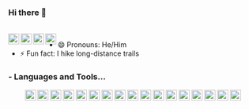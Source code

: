 ### Hi there 👋

<br/>
<a href="https://twitter.com/ATGardner">
  <img align="left" alt="Noam Gal| Twitter" width="22px" src="https://cdn.jsdelivr.net/npm/simple-icons@v3/icons/twitter.svg" />
</a>
<a href="https://www.linkedin.com/in/noamgal/">
  <img align="left" alt="Linkedin" width="22px" src="https://cdn.jsdelivr.net/npm/simple-icons@v3/icons/linkedin.svg" />
</a>
<a href="https://www.instagram.com/atgardner/">
  <img align="left" alt="Instagram" width="22px" src="https://cdn.jsdelivr.net/npm/simple-icons@v3/icons/instagram.svg" />
</a>
<a href="https://www.facebook.com/noam.gal/">
  <img align="left" alt="Facebook" width="22px" src="https://cdn.jsdelivr.net/npm/simple-icons@v3/icons/facebook.svg" />
</a>

- 😄 Pronouns: He/Him
- ⚡ Fun fact: I hike long-distance trails

### - Languages and Tools...

<p align="center">
  <img src="https://cdn.jsdelivr.net/npm/simple-icons@v3/icons/intellijidea.svg" alt="IntelliJ IDEA" width="22px"           style="color:#000000;">
  <img src="https://cdn.jsdelivr.net/npm/simple-icons@v3/icons/java.svg" alt="Java" width="22px"                            style="color:#007396;">
  <img src="https://cdn.jsdelivr.net/npm/simple-icons@v3/icons/visualstudiocode.svg" alt="Visual Studio Code" width="22px"  style="color:#007ACC;">
  <img src="https://cdn.jsdelivr.net/npm/simple-icons@v3/icons/css3.svg" alt="JavaScript" width="22px"                      style="color:#1572B6;">
  <img src="https://cdn.jsdelivr.net/npm/simple-icons@v3/icons/amazonaws.svg" alt="React" width="22px"                      style="color:#232F3E;">
  <img src="https://cdn.jsdelivr.net/npm/simple-icons@v3/icons/docker.svg" alt="Docker" width="22px"                        style="color:#2496ED;">
  <img src="https://cdn.jsdelivr.net/npm/simple-icons@v3/icons/kubernetes.svg" alt="Kubernetes" width="22px"                style="color=#326CE5;">
  <img src="https://cdn.jsdelivr.net/npm/simple-icons@v3/icons/node-dot-js.svg" alt="HTML5" width="22px"                    style="color:#339933;">
  <img src="https://cdn.jsdelivr.net/npm/simple-icons@v3/icons/python.svg" alt="Python" width="22px"                        style="color:#3776AB;">
  <img src="https://cdn.jsdelivr.net/npm/simple-icons@v3/icons/mysql.svg" alt="MySQL" width="22px"                          style="color:#4479A1;">
  <img src="https://cdn.jsdelivr.net/npm/simple-icons@v3/icons/mongodb.svg" alt="MongoDB" width="22px"                      style="color:#47A248;">
  <img src="https://cdn.jsdelivr.net/npm/simple-icons@v3/icons/react.svg" alt="React" width="22px"                          style="color:#61DAFB;">
  <img src="https://cdn.jsdelivr.net/npm/simple-icons@v3/icons/npm.svg" alt="React" width="22px"                            style="color:#CB3837;">
  <img src="https://cdn.jsdelivr.net/npm/simple-icons@v3/icons/ruby.svg" alt="Ruby" width="22px"                            style="color:#CC342D;">
  <img src="https://cdn.jsdelivr.net/npm/simple-icons@v3/icons/html5.svg" alt="HTML5" width="22px"                          style="color:#E34F26;">
  <img src="https://cdn.jsdelivr.net/npm/simple-icons@v3/icons/javascript.svg" alt="JavaScript" width="22px"                style="color:#F7DF1E;">
  <img src="https://cdn.jsdelivr.net/npm/simple-icons@v3/icons/rabbitmq.svg" alt="RabbitMQ" width="22px"                    style="color:#FF6600;">
</p>

<!--
**ATGardner/ATGardner** is a ✨ _special_ ✨ repository because its `README.md` (this file) appears on your GitHub profile.

Here are some ideas to get you started:

- 🔭 I’m currently working on ...
- 🌱 I’m currently learning ...
- 👯 I’m looking to collaborate on ...
- 🤔 I’m looking for help with ...
- 💬 Ask me about ...
- 📫 How to reach me: ...
-->
